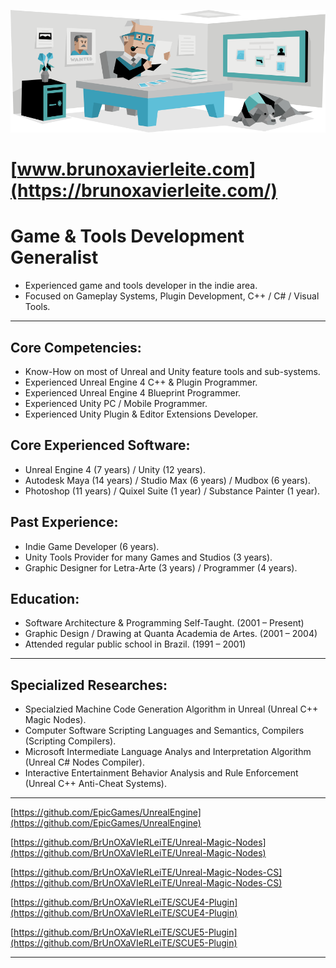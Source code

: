 >>>>>>> 

![ISTJ-T](ISTJ.png "The Logistician")

# [www.brunoxavierleite.com](https://brunoxavierleite.com/)


# Game & Tools Development Generalist
* Experienced game and tools developer in the indie area.
* Focused on Gameplay Systems, Plugin Development, C++ / C# / Visual Tools.
___

## Core Competencies:
* Know-How on most of Unreal and Unity feature tools and sub-systems.
* Experienced Unreal Engine 4 C++ & Plugin Programmer.
* Experienced Unreal Engine 4 Blueprint Programmer.
* Experienced Unity PC / Mobile Programmer.
* Experienced Unity Plugin & Editor Extensions Developer.


## Core Experienced Software:
* Unreal Engine 4 (7 years) / Unity (12 years).
* Autodesk Maya (14 years) / Studio Max (6 years) / Mudbox (6 years).
* Photoshop (11 years) / Quixel Suite (1 year) / Substance Painter (1 year).


## Past Experience:
* Indie Game Developer (6 years).
* Unity Tools Provider for many Games and Studios (3 years).
* Graphic Designer for Letra-Arte (3 years) / Programmer (4 years).


## Education:
* Software Architecture & Programming Self-Taught. (2001 – Present)
* Graphic Design / Drawing at Quanta Academia de Artes. (2001 – 2004)
* Attended regular public school in Brazil. (1991 – 2001)

---

## Specialized Researches:
* Specialzied Machine Code Generation Algorithm in Unreal (Unreal C++ Magic Nodes).
* Computer Software Scripting Languages and Semantics, Compilers (Scripting Compilers).
* Microsoft Intermediate Language Analys and Interpretation Algorithm (Unreal C# Nodes Compiler).
* Interactive Entertainment Behavior Analysis and Rule Enforcement (Unreal C++ Anti-Cheat Systems).

---


[https://github.com/EpicGames/UnrealEngine](https://github.com/EpicGames/UnrealEngine)

[https://github.com/BrUnOXaVIeRLeiTE/Unreal-Magic-Nodes](https://github.com/BrUnOXaVIeRLeiTE/Unreal-Magic-Nodes)

[https://github.com/BrUnOXaVIeRLeiTE/Unreal-Magic-Nodes-CS](https://github.com/BrUnOXaVIeRLeiTE/Unreal-Magic-Nodes-CS)

[https://github.com/BrUnOXaVIeRLeiTE/SCUE4-Plugin](https://github.com/BrUnOXaVIeRLeiTE/SCUE4-Plugin)

[https://github.com/BrUnOXaVIeRLeiTE/SCUE5-Plugin](https://github.com/BrUnOXaVIeRLeiTE/SCUE5-Plugin)


---



>>>>>>> 